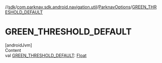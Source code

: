 //[sdk](../../../index.md)/[com.parknav.sdk.android.navigation.util](../index.md)/[ParknavOptions](index.md)/[GREEN_THRESHOLD_DEFAULT](-g-r-e-e-n_-t-h-r-e-s-h-o-l-d_-d-e-f-a-u-l-t.md)



# GREEN_THRESHOLD_DEFAULT  
[androidJvm]  
Content  
val [GREEN_THRESHOLD_DEFAULT](-g-r-e-e-n_-t-h-r-e-s-h-o-l-d_-d-e-f-a-u-l-t.md): [Float](https://kotlinlang.org/api/latest/jvm/stdlib/kotlin/-float/index.html)  



